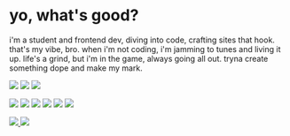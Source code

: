 # yo, what's good?

<p align="left">
  i'm a student and frontend dev, diving into code, crafting sites that hook. that's my vibe, bro. when i'm not coding, i'm jamming to tunes and living it up. life's a grind, but i'm in the game, always going all out. tryna create something dope and make my mark.
</p>

<p align="left">
  <img src="https://img.shields.io/badge/status-active | learning-181717?style=plastic&logo=hackthebox" />
  <img src="https://img.shields.io/badge/Odoo-714B67?style=plastic&logo=odoo&logoColor=white" />
  <img src="https://img.shields.io/badge/React-20232a?style=plastic&logo=react&logoColor=61DAFB" />
</p>

<p align="left">
  <img src="https://img.shields.io/badge/html5-%23E34F26.svg?style=plastic&logo=html5&logoColor=white" />
  <img src="https://img.shields.io/badge/css3-%231572B6.svg?style=plastic&logo=css&logoColor=white" />
  <img src="https://img.shields.io/badge/javascript-%23323330.svg?style=plastic&logo=javascript&logoColor=%23F7DF1E" />
  <img src="https://img.shields.io/badge/GULP-%23CF4647.svg?style=plastic&logo=gulp&logoColor=white" />
  <img src="https://img.shields.io/badge/postgres-%23316192.svg?style=plastic&logo=postgresql&logoColor=white" />
  <img src="https://img.shields.io/badge/docker-%230db7ed.svg?style=plastic&logo=docker&logoColor=white" />
</p>

<p align="left">
  <a href="https://twitter.com/v3hx1">
    <img src="https://img.shields.io/badge/-v3xh1-181717?style=plastic&logo=x" />
  </a>
  <a href="https://t.me/vehxi">
    <img src="https://img.shields.io/badge/Telegram-26A5E4?style=plastic&logo=telegram&logoColor=white" />
  </a>
</p>

